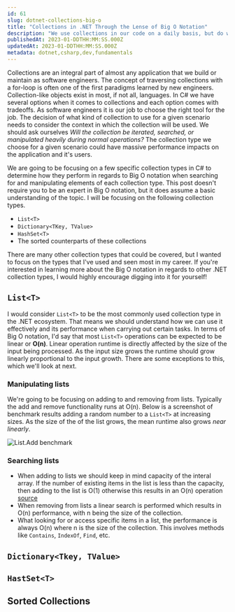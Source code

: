 ```yaml
---
id: 61
slug: dotnet-collections-big-o
title: "Collections in .NET Through the Lense of Big O Notation"
description: "We use collections in our code on a daily basis, but do we ever take a step back to think about how they perform in the context of common Big O Notation benchmarks? In this post, we'll examine the different collection types in .NET to see how there behaviors relate to well-known Big O notation functions. Let's dive in!"
publishedAt: 2023-01-DDTHH:MM:SS.000Z
updatedAt: 2023-01-DDTHH:MM:SS.000Z
metadata: dotnet,csharp,dev,fundamentals
---
```


Collections are an integral part of almost any application that we build or maintain as software engineers. The concept of traversing collections with a for-loop is often one of the first paradigms learned by new engineers. Collection-like objects exist in most, if not all, languages. In C# we have several options when it comes to collections and each option comes with tradeoffs. As software engineers it is our job to choose the right tool for the job. The decision of what kind of collection to use for a given scenario needs to consider the context in which the collection will be used. We should ask ourselves _Will the collection be iterated, searched, or manipulated heavily during normal operations?_ The collection type we choose for a given scenario could have massive performance impacts on the application and it's users.

We are going to be focusing on a few specific collection types in C# to determine how they perform in regards to Big O notation when searching for and manipulating elements of each collection type. This post doesn't require you to be an expert in Big O notation, but it does assume a basic understanding of the topic. I will be focusing on the following collection types.

- `List<T>`
- `Dictionary<TKey, TValue>`
- `HashSet<T>`
- The sorted counterparts of these collections

There are many other collection types that could be covered, but I wanted to focus on the types that I've used and seen most in my career. If you're interested in learning more about the Big O notation in regards to other .NET collection types, I would highly encourage digging into it for yourself!

## `List<T>`

I would consider `List<T>` to be the most commonly used collection type in the .NET ecosystem. That means we should understand how we can use it effectively and its performance when carrying out certain tasks. In terms of Big O notation, I'd say that most `List<T>` operations can be expected to be linear or **O(n)**. Linear operation runtime is directly affected by the size of the input being processed. As the input size grows the runtime should grow linearly proportional to the input growth. There are some exceptions to this, which we'll look at next.

### Manipulating lists

We're going to be focusing on adding to and removing from lists. Typically the add and remove functionality runs at O(n). Below is a screenshot of benchmark results adding a random number to a `List<T>` at increasing sizes. As the size of the of the list grows, the mean runtime also grows _near linearly_.

![List<int>.Add benchmark](https://res.cloudinary.com/aaron-bos/image/upload/v1673232012/list-add_sel3i6.png)

### Searching lists

- When adding to lists we should keep in mind capacity of the interal array. If the number of existing items in the list is less than the capacity, then adding to the list is O(1) otherwise this results in an O(n) operation [source](https://learn.microsoft.com/en-us/dotnet/api/system.collections.generic.list-1.add?view=net-7.0#remarks)
- When removing from lists a linear search is performed which results in O(n) performance, with n being the size of the collection.
- What looking for or access specific items in a list, the performance is always O(n) where n is the size of the collection. This involves methods like `Contains`, `IndexOf`, `Find`, etc.

## `Dictionary<Tkey, TValue>`

## `HastSet<T>`

## Sorted Collections
